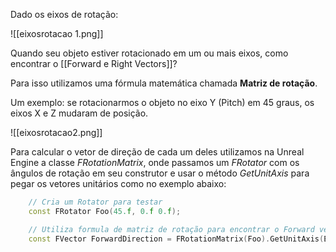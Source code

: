 Dado os eixos de rotação:

![[eixosrotacao 1.png]]

Quando seu objeto estiver rotacionado em um ou mais eixos, como encontrar o [[Forward e Right Vectors]]?

Para isso utilizamos uma fórmula matemática chamada **Matriz de rotação**. 

Um exemplo: se rotacionarmos o objeto no eixo Y (Pitch) em 45 graus, os eixos X e Z mudaram de posição.

![[eixosrotacao2.png]]


Para calcular o vetor de direção de cada um deles utilizamos na Unreal Engine a classe _FRotationMatrix_, onde passamos um _FRotator_ com os ângulos de rotação em seu construtor e usar o método _GetUnitAxis_ para pegar os vetores unitários como no exemplo abaixo:

```cpp
	// Cria um Rotator para testar
	const FRotator Foo(45.f, 0.f 0.f);

	// Utiliza formula de matriz de rotação para encontrar o Forward vector (eixo X)
	const FVector ForwardDirection = FRotationMatrix(Foo).GetUnitAxis(EAxis::X);
```